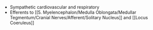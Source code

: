 - Sympathetic cardiovascular and respiratory
- Efferents to [[5. Myelencephalon/Medulla Oblongata/Medullar Tegmentum/Cranial Nerves/Afferent/Solitary Nucleus]] and [[Locus Coeruleus]]